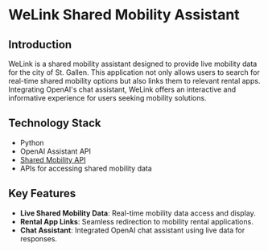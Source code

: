 # WeLink Shared Mobility Assistant

## Introduction
WeLink is a shared mobility assistant designed to provide live mobility data for the city of St. Gallen. This application not only allows users to search for real-time shared mobility options but also links them to relevant rental apps. Integrating OpenAI's chat assistant, WeLink offers an interactive and informative experience for users seeking mobility solutions.

## Technology Stack
- Python
- OpenAI Assistant API
- [Shared Mobility API](https://opentransportdata.swiss/en/dataset/sharedmobility)
- APIs for accessing shared mobility data

## Key Features
- **Live Shared Mobility Data**: Real-time mobility data access and display.
- **Rental App Links**: Seamless redirection to mobility rental applications.
- **Chat Assistant**: Integrated OpenAI chat assistant using live data for responses.
